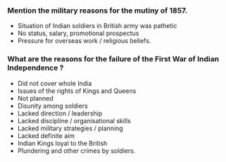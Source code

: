### Mention the military reasons for the mutiny of 1857.
* Situation of Indian soldiers in British army was pathetic
* No status, salary, promotional prospectus
* Pressure for overseas work / religious beliefs. 

### What are the reasons for the failure of the First War of Indian Independence ?
* Did not cover whole India
* Issues of the rights of Kings and Queens
* Not planned
* Disunity among soldiers
* Lacked direction / leadership
* Lacked discipline / organisational skills
* Lacked military strategies / planning
* Lacked definite aim
* Indian Kings loyal to the British
* Plundering and other crimes by soldiers.
